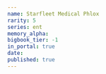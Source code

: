 ```yaml
---
name: Starfleet Medical Phlox
rarity: 5
series: ent
memory_alpha:
bigbook_tier: -1
in_portal: true
date:
published: true
---
```



